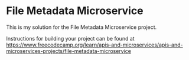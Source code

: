 # File Metadata Microservice

This is my solution for the File Metadata Microservice project. 

Instructions for building your project can be found at https://www.freecodecamp.org/learn/apis-and-microservices/apis-and-microservices-projects/file-metadata-microservice
